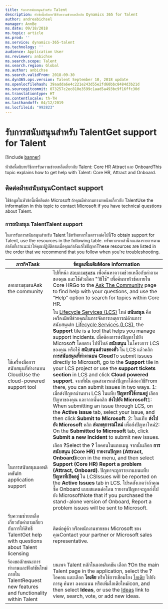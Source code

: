 ```yaml
---
title: รับการสนับสนุนสำหรับ Talent
description: หัวข้อนี้อธิบายวิธีรับความช่วยเหลือกับ Dynamics 365 for Talent
author: andreabichsel
manager: AnnBe
ms.date: 09/18/2018
ms.topic: article
ms.prod: ''
ms.service: dynamics-365-talent
ms.technology: ''
audience: Application User
ms.reviewer: anbichse
ms.search.scope: Talent
ms.search.region: Global
ms.author: anbichse
ms.search.validFrom: 2018-09-30
ms.dyn365.ops.version: Talent September 10, 2018 update
ms.openlocfilehash: 39aadda6e4c221e243d55e2fd60bbc8484d3b21d
ms.sourcegitcommit: 073257c2ec810e3599c1aad5a493bc9f16ffc30d
ms.translationtype: HT
ms.contentlocale: th-TH
ms.lasthandoff: 04/12/2019
ms.locfileid: "992823"
---
```

# <a name="get-support-for-talent"></a><span data-ttu-id="e1765-103">รับการสนับสนุนสำหรับ Talent</span><span class="sxs-lookup"><span data-stu-id="e1765-103">Get support for Talent</span></span>

[!include [banner](includes/banner.md)]

<span data-ttu-id="e1765-104">หัวข้อนี้อธิบายวิธีการรับความช่วยเหลือเกี่ยวกับ Talent: Core HR Attract และ Onboard</span><span class="sxs-lookup"><span data-stu-id="e1765-104">This topic explains how to get help with Talent: Core HR, Attract and Onboard.</span></span>

<a name="contact-support"></a><span data-ttu-id="e1765-105">ติดต่อฝ่ายสนับสนุน</span><span class="sxs-lookup"><span data-stu-id="e1765-105">Contact support</span></span>
---------------

<span data-ttu-id="e1765-106">ใช้ข้อมูลในหัวข้อนี้เพื่อติดต่อ Microsoft ถ้าคุณมีคำถามทางเทคนิคเกี่ยวกับ Talent</span><span class="sxs-lookup"><span data-stu-id="e1765-106">Use the information in this topic to contact Microsoft if you have technical questions about Talent.</span></span>

### <a name="talent-support"></a><span data-ttu-id="e1765-107">การสนับสนุน Talent</span><span class="sxs-lookup"><span data-stu-id="e1765-107">Talent support</span></span> 

<span data-ttu-id="e1765-108">ในการรับการสนับสนุนสำหรับ Talent ใช้ทรัพยากรในตารางต่อไปนี้</span><span class="sxs-lookup"><span data-stu-id="e1765-108">To obtain support for Talent, use the resources in the following table.</span></span> <span data-ttu-id="e1765-109">ทรัพยากรเหล่านี้จะแสดงรายการตามลำดับที่เราแนะนำให้คุณปฏิบัติตามเมื่อคุณกำลังแก้ไขปัญหา</span><span class="sxs-lookup"><span data-stu-id="e1765-109">These resources are listed in the order that we recommend that you follow when you're troubleshooting.</span></span>

| <span data-ttu-id="e1765-110">**ภารกิจ**</span><span class="sxs-lookup"><span data-stu-id="e1765-110">**Task**</span></span>                                                | <span data-ttu-id="e1765-111">**ข้อมูลเพิ่มเติม**</span><span class="sxs-lookup"><span data-stu-id="e1765-111">**More information**</span></span>                                                                                                                                                                                                                                                                                                                                                                                                                                                                                                                                            |
|---------------------------------------------------------|-----------------------------------------------------------------------------------------------------------------------------------------------------------------------------------------------------------------------------------------------------------------------------------------------------------------------------------------------------------------------------------------------------------------------------------------------------------------------------------------------------------------------------------------------------------------|
| <span data-ttu-id="e1765-112">สอบถามชุมชน</span><span class="sxs-lookup"><span data-stu-id="e1765-112">Ask the community</span></span>                                      | <span data-ttu-id="e1765-113">ไปที่หน้า [สอบถามชุมชน](https://community.dynamics.com/365/talent) เพื่อค้นหาความช่วยเหลือกับคำถามของคุณ และใช้ตัวเลือก "วิธีใช้" เพื่อค้นหาหัวข้อภายใน Core HR</span><span class="sxs-lookup"><span data-stu-id="e1765-113">Go to the [Ask The Community](https://community.dynamics.com/365/talent) page to find help with your questions, and use the “Help” option to search for topics within Core HR.</span></span>                                                                                                                                                                                                                                                                                                                                                                                  |
| <span data-ttu-id="e1765-114">ใช้เครื่องมือการสนับสนุนที่ทำงานบน Cloud</span><span class="sxs-lookup"><span data-stu-id="e1765-114">Use the cloud-powered support tool</span></span>                     | <span data-ttu-id="e1765-115">ใน [Lifecycle Services (LCS)](https://lcs.dynamics.com/) ไทล์ **สนับสนุน** คือเครื่องมือที่ช่วยคุณในการจัดการเหตุการณ์ด้านการสนับสนุน</span><span class="sxs-lookup"><span data-stu-id="e1765-115">In [Lifecycle Services (LCS)](https://lcs.dynamics.com/), the **Support** tile is a tool that helps you manage support incidents.</span></span> <span data-ttu-id="e1765-116">เมื่อต้องการส่งปัญหาไปยัง Microsoft โดยตรง ไปที่ไทล์ **สนับสนุน** ในโครงการ LCS ของคุณ หรือใช้ **สนับสนุนส่วนของตั๋ว** ใน LCS แล้วคลิก **การสนับสนุนที่ทำงานบน Cloud**</span><span class="sxs-lookup"><span data-stu-id="e1765-116">To submit issues directly to Microsoft, go to the **Support** tile in your LCS project or use the **support tickets section** in LCS and click **Cloud powered support**.</span></span> <span data-ttu-id="e1765-117">จากที่นั่น คุณสามารถส่งปัญหาได้สองวิธี</span><span class="sxs-lookup"><span data-stu-id="e1765-117">From there, you can submit issues in two ways.</span></span> <span data-ttu-id="e1765-118">1: เมื่อส่งปัญหาผ่านทาง LCS ในแท็บ **ปัญหาที่ใช้งานอยู่** เลือกปัญหาของคุณ และจากนั้นคลิก **ส่งไปยัง Microsoft**</span><span class="sxs-lookup"><span data-stu-id="e1765-118">1: When submitting an issue through LCS, on the **Active issue** tab, select your issue, and then click **Submit to Microsoft**.</span></span> <span data-ttu-id="e1765-119">2: ในแท็บ **ส่งไปยัง Microsoft** คลิก **ส่งเหตุการณ์ใหม่** เพื่อส่งปัญหาใหม่</span><span class="sxs-lookup"><span data-stu-id="e1765-119">2: On the **Submitted to Microsoft** tab, click **Submit a new Incident** to submit new issues.</span></span>  |
| <span data-ttu-id="e1765-120">ในการสนับสนุนแอพลิเคชัน</span><span class="sxs-lookup"><span data-stu-id="e1765-120">In application support</span></span>                                 | <span data-ttu-id="e1765-121">เลือก **?**</span><span class="sxs-lookup"><span data-stu-id="e1765-121">Select the **?**</span></span> <span data-ttu-id="e1765-122">ไอคอนในแถบเมนู จากนั้นเลือก **การสนับสนุน (Core HR) รายงานปัญหา (Attract, Onboard)**</span><span class="sxs-lookup"><span data-stu-id="e1765-122">icon in the menu, and then select **Support (Core HR) Report a problem (Attract, Onboard)**.</span></span> <span data-ttu-id="e1765-123">ปัญหาจะถูกรายงานบนแท็บ **ปัญหาที่เปิดอยู่** ใน LCS</span><span class="sxs-lookup"><span data-stu-id="e1765-123">Issues will be reported on the **Active Issues** tab in LCS.</span></span> <span data-ttu-id="e1765-124">โปรดสังเกตว่าถ้าคุณซื้อ Onboard แบบสแตนด์อโลน รายงานปัญหาจะถูกส่งไปยัง Microsoft</span><span class="sxs-lookup"><span data-stu-id="e1765-124">Note that if you purchased the stand-alone version of Onboard, Report a problem issues will be sent to Microsoft.</span></span>  |
| <span data-ttu-id="e1765-125">รับความช่วยเหลือเกี่ยวกับคำถามเกี่ยวกับการให้สิทธิ์ Talent</span><span class="sxs-lookup"><span data-stu-id="e1765-125">Get help with questions about Talent licensing</span></span>         | <span data-ttu-id="e1765-126">ติดต่อคู่ค้า หรือพนักงานขายของ Microsoft ของคุณ</span><span class="sxs-lookup"><span data-stu-id="e1765-126">Contact your partner or Microsoft sales representative.</span></span>     |
| <span data-ttu-id="e1765-127">ร้องขอลักษณะการทำงานและฟังก์ชันใหม่ภายใน Talent</span><span class="sxs-lookup"><span data-stu-id="e1765-127">Request new features and functionality within Talent</span></span> | <span data-ttu-id="e1765-128">บนเพจ Talent หลักในแอพลิเคชัน เลือก **?**</span><span class="sxs-lookup"><span data-stu-id="e1765-128">On the main Talent page in the application, select the **?**</span></span> <span data-ttu-id="e1765-129">ไอคอน และเลือก **ไอเดีย** หรือใช้การเชื่อมโยง [ไอเดีย](https://experience.dynamics.com/ideas/) ไปยังการดู ค้นหา ลงคะแนน หรือเพิ่มไอเดียใหม่</span><span class="sxs-lookup"><span data-stu-id="e1765-129">icon, and then select **Ideas**, or use the [Ideas](https://experience.dynamics.com/ideas/) link to view, search, vote, or add new ideas.</span></span>          |                                                                                                                                                                                                                                                                                           

